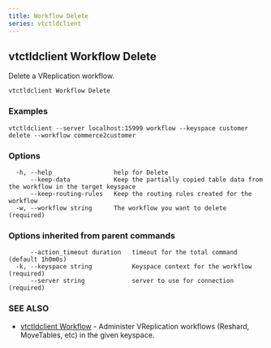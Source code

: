 ```yaml
---
title: Workflow Delete
series: vtctldclient
---
```

## vtctldclient Workflow Delete

Delete a VReplication workflow.

```
vtctldclient Workflow Delete
```

### Examples

```
vtctldclient --server localhost:15999 workflow --keyspace customer delete --workflow commerce2customer
```

### Options

```
  -h, --help                 help for Delete
      --keep-data            Keep the partially copied table data from the workflow in the target keyspace
      --keep-routing-rules   Keep the routing rules created for the workflow
  -w, --workflow string      The workflow you want to delete (required)
```

### Options inherited from parent commands

```
      --action_timeout duration   timeout for the total command (default 1h0m0s)
  -k, --keyspace string           Keyspace context for the workflow (required)
      --server string             server to use for connection (required)
```

### SEE ALSO

* [vtctldclient Workflow](../)	 - Administer VReplication workflows (Reshard, MoveTables, etc) in the given keyspace.

